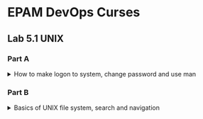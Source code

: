 # EPAM DevOps Curses
## Lab 5.1 UNIX
### Part A

<details><summary>How to make logon to system, change password and use man</summary>

![](t5.1.A.login.PNG)
![](t5.1.A.bashrc.ls.w.PNG)
![](t5.1.A.man.wc.passwd.PNG)

</details>

### Part B

<details><summary>Basics of UNIX file system, search and navigation</summary>

![](t5.1.B.tree.root.PNG)
![](t5.1.B.file.ls.rel.abs.pahtes.PNG)
![](t5.1.B.5.PNG)
![](t5.1.B.6.PNG)

Size of symbolic link file is equal for length of target file name. In our example above length of target file name is 8 (labwork2).
In the example below we use the tee utility to duplicate the output of another command (on the left of tee) to the console. This command is inside the pipeline but first we see its output. This is because bash have to wait when pipeline done.

![](t5.1.B.locate.df.grep.tee.PNG)
![](t5.1.B.find_host.PNG)
![](t5.1.B.find_ss.less.PNG)
![](t5.1.B.13.PNG)

</details>
